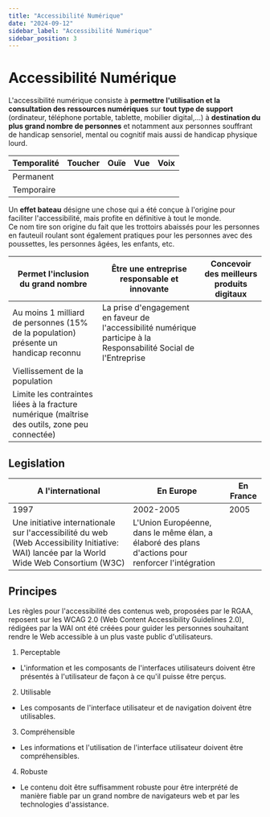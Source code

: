 ```yaml
---
title: "Accessibilité Numérique"
date: "2024-09-12"
sidebar_label: "Accessibilité Numérique"
sidebar_position: 3
---
```


# Accessibilité Numérique

L'accessibilité numérique consiste à **permettre l'utilisation et la consultation des ressources numériques** sur **tout type de support** (ordinateur, téléphone portable, tablette, mobilier digital,...) à **destination du plus grand nombre de personnes** et notamment aux personnes souffrant de handicap sensoriel, mental ou cognitif mais aussi de handicap physique lourd.

| Temporalité | Toucher | Ouïe | Vue | Voix |
| ----------- | ------- | ---- | --- | ---- |
| Permanent |
| Temporaire |


Un **effet bateau** désigne une chose qui a été conçue à l'origine pour faciliter l'accessibilité, mais profite en définitive à tout le monde.\
Ce nom tire son origine du fait que les trottoirs abaissés pour les personnes en fauteuil roulant sont également pratiques pour les personnes avec des poussettes, les personnes âgées, les enfants, etc.

| Permet l'inclusion du grand nombre | Être une entreprise responsable et innovante | Concevoir des meilleurs produits digitaux |
|------------------------------------|---------------------------------------------|--------------------------------------------|
| Au moins 1 milliard de personnes (15% de la population) présente un handicap reconnu | La prise d'engagement en faveur de l'accessibilité numérique participe à la Responsabilité Social de l'Entreprise |
| Viellissement de la population |
| Limite les contraintes liées à la fracture numérique (maîtrise des outils, zone peu connectée) |

## Legislation
| A l'international | En Europe | En France |
|-------------------|-----------|-----------|
| 1997 | 2002-2005 | 2005 |
| Une initiative internationale sur l'accessibilité du web (Web Accessibility Initiative: WAI) lancée par la World Wide Web Consortium (W3C) | L'Union Européenne, dans le même élan, a élaboré des plans d'actions pour renforcer l'intégration

## Principes
Les règles pour l'accessibilité des contenus web, proposées par le RGAA, reposent sur les WCAG 2.0 (Web Content Accessibility Guidelines 2.0), rédigées par la WAI ont été créées pour guider les personnes souhaitant rendre le Web accessible à un plus vaste public d'utilisateurs.

1. Perceptable
  - L'information et les composants de l'interfaces utilisateurs doivent être présentés à l'utilisateur de façon à ce qu'il puisse être perçus.
2. Utilisable
  - Les composants de l'interface utilisateur et de navigation doivent être utilisables.
3. Compréhensible
  - Les informations et l'utilisation de l'interface utilisateur doivent être compréhensibles.
4. Robuste
  - Le contenu doit être suffisamment robuste pour être interprété de manière fiable par un grand nombre de navigateurs web et par les technologies d'assistance.
